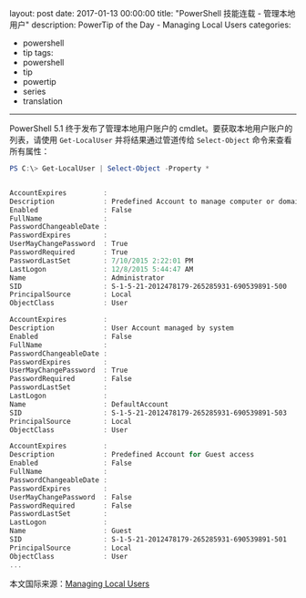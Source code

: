 ﻿layout: post
date: 2017-01-13 00:00:00
title: "PowerShell 技能连载 - 管理本地用户"
description: PowerTip of the Day - Managing Local Users
categories:
- powershell
- tip
tags:
- powershell
- tip
- powertip
- series
- translation
---
PowerShell 5.1 终于发布了管理本地用户账户的 cmdlet。要获取本地用户账户的列表，请使用 `Get-LocalUser` 并将结果通过管道传给 `Select-Object` 命令来查看所有属性：


```powershell
PS C:\> Get-LocalUser | Select-Object -Property *


AccountExpires         : 
Description            : Predefined Account to manage computer or domain
Enabled                : False
FullName               : 
PasswordChangeableDate : 
PasswordExpires        : 
UserMayChangePassword  : True
PasswordRequired       : True
PasswordLastSet        : 7/10/2015 2:22:01 PM
LastLogon              : 12/8/2015 5:44:47 AM
Name                   : Administrator
SID                    : S-1-5-21-2012478179-265285931-690539891-500
PrincipalSource        : Local
ObjectClass            : User

AccountExpires         : 
Description            : User Account managed by system
Enabled                : False
FullName               : 
PasswordChangeableDate : 
PasswordExpires        : 
UserMayChangePassword  : True
PasswordRequired       : False
PasswordLastSet        : 
LastLogon              : 
Name                   : DefaultAccount
SID                    : S-1-5-21-2012478179-265285931-690539891-503
PrincipalSource        : Local
ObjectClass            : User

AccountExpires         : 
Description            : Predefined Account for Guest access
Enabled                : False
FullName               : 
PasswordChangeableDate : 
PasswordExpires        : 
UserMayChangePassword  : False
PasswordRequired       : False
PasswordLastSet        : 
LastLogon              : 
Name                   : Guest
SID                    : S-1-5-21-2012478179-265285931-690539891-501
PrincipalSource        : Local
ObjectClass            : User
...
```

<!--more-->
本文国际来源：[Managing Local Users](http://community.idera.com/powershell/powertips/b/tips/posts/managing-local-users)
